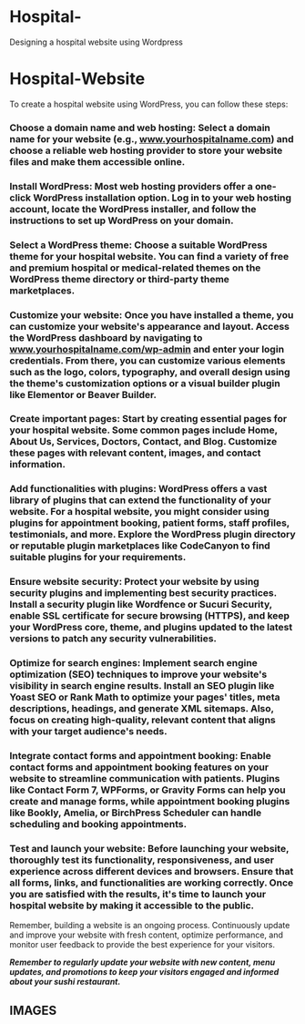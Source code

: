 # Hospital-
Designing a hospital website using Wordpress

# Hospital-Website
To create a hospital website using WordPress, you can follow these steps:

### Choose a domain name and web hosting: Select a domain name for your website (e.g., www.yourhospitalname.com) and choose a reliable web hosting provider to store your website files and make them accessible online.

### Install WordPress: Most web hosting providers offer a one-click WordPress installation option. Log in to your web hosting account, locate the WordPress installer, and follow the instructions to set up WordPress on your domain.

### Select a WordPress theme: Choose a suitable WordPress theme for your hospital website. You can find a variety of free and premium hospital or medical-related themes on the WordPress theme directory or third-party theme marketplaces.

### Customize your website: Once you have installed a theme, you can customize your website's appearance and layout. Access the WordPress dashboard by navigating to www.yourhospitalname.com/wp-admin and enter your login credentials. From there, you can customize various elements such as the logo, colors, typography, and overall design using the theme's customization options or a visual builder plugin like Elementor or Beaver Builder.

### Create important pages: Start by creating essential pages for your hospital website. Some common pages include Home, About Us, Services, Doctors, Contact, and Blog. Customize these pages with relevant content, images, and contact information.

### Add functionalities with plugins: WordPress offers a vast library of plugins that can extend the functionality of your website. For a hospital website, you might consider using plugins for appointment booking, patient forms, staff profiles, testimonials, and more. Explore the WordPress plugin directory or reputable plugin marketplaces like CodeCanyon to find suitable plugins for your requirements.

### Ensure website security: Protect your website by using security plugins and implementing best security practices. Install a security plugin like Wordfence or Sucuri Security, enable SSL certificate for secure browsing (HTTPS), and keep your WordPress core, theme, and plugins updated to the latest versions to patch any security vulnerabilities.

### Optimize for search engines: Implement search engine optimization (SEO) techniques to improve your website's visibility in search engine results. Install an SEO plugin like Yoast SEO or Rank Math to optimize your pages' titles, meta descriptions, headings, and generate XML sitemaps. Also, focus on creating high-quality, relevant content that aligns with your target audience's needs.

### Integrate contact forms and appointment booking: Enable contact forms and appointment booking features on your website to streamline communication with patients. Plugins like Contact Form 7, WPForms, or Gravity Forms can help you create and manage forms, while appointment booking plugins like Bookly, Amelia, or BirchPress Scheduler can handle scheduling and booking appointments.

### Test and launch your website: Before launching your website, thoroughly test its functionality, responsiveness, and user experience across different devices and browsers. Ensure that all forms, links, and functionalities are working correctly. Once you are satisfied with the results, it's time to launch your hospital website by making it accessible to the public.

Remember, building a website is an ongoing process. Continuously update and improve your website with fresh content, optimize performance, and monitor user feedback to provide the best experience for your visitors.

**_Remember to regularly update your website with new content, menu updates, and promotions to keep your visitors engaged and informed about your sushi restaurant._**

## IMAGES



